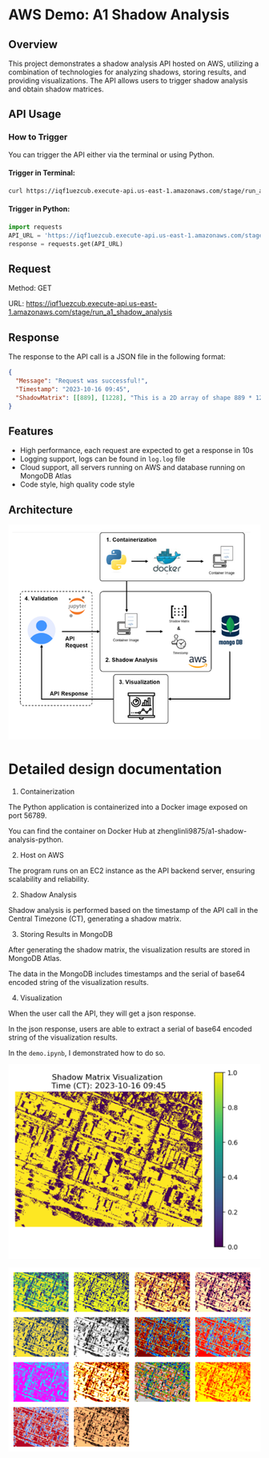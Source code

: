 # AWS Demo: A1 Shadow Analysis

## Overview

This project demonstrates a shadow analysis API hosted on AWS, utilizing a combination of technologies for analyzing shadows, storing results, and providing visualizations. The API allows users to trigger shadow analysis and obtain shadow matrices.

## API Usage

### How to Trigger

You can trigger the API either via the terminal or using Python.

#### Trigger in Terminal:

```bash
curl https://iqf1uezcub.execute-api.us-east-1.amazonaws.com/stage/run_a1_shadow_analysis
```

#### Trigger in Python:

```python
import requests
API_URL = 'https://iqf1uezcub.execute-api.us-east-1.amazonaws.com/stage/run_a1_shadow_analysis'
response = requests.get(API_URL)
```

## Request

Method: GET

URL: https://iqf1uezcub.execute-api.us-east-1.amazonaws.com/stage/run_a1_shadow_analysis




## Response
The response to the API call is a JSON file in the following format:
```json
{
  "Message": "Request was successful!",
  "Timestamp": "2023-10-16 09:45",
  "ShadowMatrix": [[889], [1228], "This is a 2D array of shape 889 * 1228"]
}
```

## Features
- High performance, each request are expected to get a response in 10s
- Logging support, logs can be found in `log.log` file
- Cloud support, all servers running on AWS and database running on MongoDB Atlas
- Code style, high quality code style

## Architecture

![Snipaste_2023-10-16_09-58-47.png](doc/Picutre.png)

# Detailed design documentation

1. Containerization

The Python application is containerized into a Docker image exposed on port 56789. 

You can find the container on Docker Hub at zhenglinli9875/a1-shadow-analysis-python.

2. Host on AWS

The program runs on an EC2 instance as the API backend server, ensuring scalability and reliability.

2. Shadow Analysis

Shadow analysis is performed based on the timestamp of the API call in the Central Timezone (CT), generating a shadow matrix.


3. Storing Results in MongoDB

After generating the shadow matrix, the visualization results are stored in MongoDB Atlas. 

The data in the MongoDB includes timestamps and the serial of base64 encoded string of the visualization results.

4. Visualization

When the user call the API, they will get a json response.

In the json response, users are able to extract a serial of base64 encoded string of the visualization results.

In the `demo.ipynb`, I demonstrated how to do so.

![img.png](doc/img.png)

![img_1.png](doc/img_1.png)

